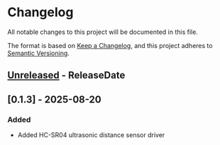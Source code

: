 # Changelog

All notable changes to this project will be documented in this file.

The format is based on [Keep a Changelog](https://keepachangelog.com/en/1.0.0/),
and this project adheres to [Semantic Versioning](https://semver.org/spec/v2.0.0.html).

<!-- next-header -->

## [Unreleased] - ReleaseDate

## [0.1.3] - 2025-08-20

### Added

- Added HC-SR04 ultrasonic distance sensor driver

<!-- next-url -->

[Unreleased]: https://github.com/aittkx/embedded-drivers/compare/hcsr04-v0.1.3...HEAD
[0.1.0]: https://github.com/aittkx/embedded-drivers/releases/tag/hcsr04-v0.1.3
